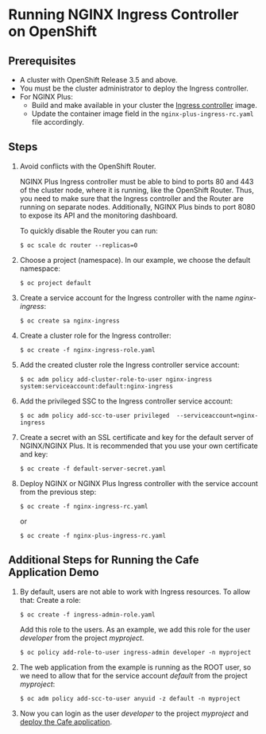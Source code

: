 # Running NGINX Ingress Controller on OpenShift

## Prerequisites

* A cluster with OpenShift Release 3.5 and above. 
* You must be the cluster administrator to deploy the Ingress controller.
* For NGINX Plus:
    * Build and make available in your cluster the [Ingress controller](../../nginx-controller) image.
    * Update the container image field in the `nginx-plus-ingress-rc.yaml` file accordingly.


## Steps

1. Avoid conflicts with the OpenShift Router.
    
    NGINX Plus Ingress controller must be able to bind to ports 80 and 443 of the cluster node, where it is running, like the OpenShift Router. Thus, you need to make sure that the Ingress controller and the Router are running on separate nodes. Additionally, NGINX Plus binds to port 8080 to expose its API and the monitoring dashboard.

    To quickly disable the Router you can run:
    ```
    $ oc scale dc router --replicas=0
    ```

1. Choose a project (namespace). In our example, we choose the default namespace:
    ```
    $ oc project default
    ```

1. Create a service account for the Ingress controller with the name *nginx-ingress*:
    ```
    $ oc create sa nginx-ingress 
    ```
1. Create a cluster role for the Ingress controller:
    ```
    $ oc create -f nginx-ingress-role.yaml
    ```
1. Add the created cluster role the Ingress controller service account:
    ```
    $ oc adm policy add-cluster-role-to-user nginx-ingress system:serviceaccount:default:nginx-ingress
    ```
1. Add the privileged SSC to the Ingress controller service account:
    ```
    $ oc adm policy add-scc-to-user privileged  --serviceaccount=nginx-ingress
    ```
1. Create a secret with an SSL certificate and key for the default server of NGINX/NGINX Plus. It is recommended that you use your own certificate and key:
    ```
    $ oc create -f default-server-secret.yaml
    ```
1. Deploy NGINX or NGINX Plus Ingress controller with the service account from the previous step:
    ```
    $ oc create -f nginx-ingress-rc.yaml
    ```
    or
    ```
    $ oc create -f nginx-plus-ingress-rc.yaml
    ```

## Additional Steps for Running the Cafe Application Demo

1. By default, users are not able to work with Ingress resources. To allow that:
    Create a role:
    ```
    $ oc create -f ingress-admin-role.yaml
    ```

    Add this role to the users. As an example, we add this role for the user *developer* from the project *myproject*. 
    ```
    $ oc policy add-role-to-user ingress-admin developer -n myproject
    ```
1. The web application from the example is running as the ROOT user, so we need to allow that for the service account *default* from the project *myproject*:
    ```
    $ oc adm policy add-scc-to-user anyuid -z default -n myproject
    ```

1. Now you can login as the user *developer* to the project *myproject* and [deploy the Cafe application](../complete-example#2-deploy-the-cafe-application).